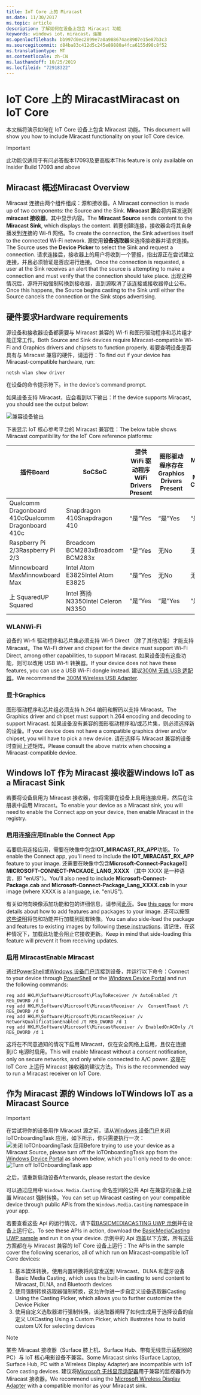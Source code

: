 ```yaml
---
title: IoT Core 上的 Miracast
ms.date: 11/30/2017
ms.topic: article
description: 了解如何在设备上包含 Miracast 功能
keywords: windows iot，miracast，连接
ms.openlocfilehash: bb997d0ec2899e7a0a988674ae8907e15e87b3c3
ms.sourcegitcommit: d84ba83c412d5c245e89880a4fca6155d98c8f52
ms.translationtype: MT
ms.contentlocale: zh-CN
ms.lasthandoff: 10/25/2019
ms.locfileid: "72918322"
---
```

# <a name="miracast-on-iot-core"></a><span data-ttu-id="dfef0-104">IoT Core 上的 Miracast</span><span class="sxs-lookup"><span data-stu-id="dfef0-104">Miracast on IoT Core</span></span>

<span data-ttu-id="dfef0-105">本文档将演示如何在 IoT Core 设备上包含 Miracast 功能。</span><span class="sxs-lookup"><span data-stu-id="dfef0-105">This document will show you how to include Miracast functionality on your IoT Core device.</span></span>

> [!IMPORTANT]
> <span data-ttu-id="dfef0-106">此功能仅适用于有问必答版本17093及更高版本</span><span class="sxs-lookup"><span data-stu-id="dfef0-106">This feature is only available on Insider Build 17093 and above</span></span>

## <a name="miracast-overview"></a><span data-ttu-id="dfef0-107">Miracast 概述</span><span class="sxs-lookup"><span data-stu-id="dfef0-107">Miracast Overview</span></span>

<span data-ttu-id="dfef0-108">Miracast 连接由两个组件组成：源和接收器。</span><span class="sxs-lookup"><span data-stu-id="dfef0-108">A Miracast connection is made up of two components: the Source and the Sink.</span></span> <span data-ttu-id="dfef0-109">**Miracast 源**会将内容发送到**miracast 接收器**，其中显示内容。</span><span class="sxs-lookup"><span data-stu-id="dfef0-109">The **Miracast Source** sends content to the **Miracast Sink**, which displays the content.</span></span> <span data-ttu-id="dfef0-110">若要创建连接，接收器会将其自身播发到连接的 Wi-fi 网络。</span><span class="sxs-lookup"><span data-stu-id="dfef0-110">To create the connection, the Sink advertises itself to the connected Wi-Fi network.</span></span> <span data-ttu-id="dfef0-111">源使用**设备选取器**来选择接收器并请求连接。</span><span class="sxs-lookup"><span data-stu-id="dfef0-111">The Source uses the **Device Picker** to select the Sink and request a connection.</span></span> <span data-ttu-id="dfef0-112">请求连接后，接收器上的用户将收到一个警报，指出源正在尝试建立连接，并且必须验证是否应进行连接。</span><span class="sxs-lookup"><span data-stu-id="dfef0-112">Once the connection is requested, a user at the Sink receives an alert that the source is attempting to make a connection and must verify that the connection should take place.</span></span> <span data-ttu-id="dfef0-113">出现这种情况后，源将开始强制转换到接收器，直到源取消了该连接或接收器停止公布。</span><span class="sxs-lookup"><span data-stu-id="dfef0-113">Once this happens, the Source begins casting to the Sink until either the Source cancels the connection or the Sink stops advertising.</span></span>

## <a name="hardware-requirements"></a><span data-ttu-id="dfef0-114">硬件要求</span><span class="sxs-lookup"><span data-stu-id="dfef0-114">Hardware requirements</span></span>

<span data-ttu-id="dfef0-115">源设备和接收器设备都需要与 Miracast 兼容的 Wi-fi 和图形驱动程序和芯片组才能正常工作。</span><span class="sxs-lookup"><span data-stu-id="dfef0-115">Both Source and Sink devices require Miracast-compatible Wi-Fi and Graphics drivers and chipsets to function properly.</span></span> <span data-ttu-id="dfef0-116">若要查明设备是否具有与 Miracast 兼容的硬件，请运行：</span><span class="sxs-lookup"><span data-stu-id="dfef0-116">To find out if your device has Miracast-compatible hardware, run:</span></span> 
```
netsh wlan show driver
```
<span data-ttu-id="dfef0-117">在设备的命令提示符下。</span><span class="sxs-lookup"><span data-stu-id="dfef0-117">in the device's command prompt.</span></span>

<span data-ttu-id="dfef0-118">如果设备支持 Miracast，应会看到以下输出：</span><span class="sxs-lookup"><span data-stu-id="dfef0-118">If the device supports Miracast, you should see the output below:</span></span>

![兼容设备输出](../media/Miracast/CompatibleDevice.png)

<span data-ttu-id="dfef0-120">下表显示 IoT 核心参考平台的 Miracast 兼容性：</span><span class="sxs-lookup"><span data-stu-id="dfef0-120">The below table shows Miracast compatibility for the IoT Core reference platforms:</span></span>

| <span data-ttu-id="dfef0-121">插件</span><span class="sxs-lookup"><span data-stu-id="dfef0-121">Board</span></span> | <span data-ttu-id="dfef0-122">SoC</span><span class="sxs-lookup"><span data-stu-id="dfef0-122">SoC</span></span> | <span data-ttu-id="dfef0-123">提供 WiFi 驱动程序</span><span class="sxs-lookup"><span data-stu-id="dfef0-123">WiFi Drivers Present</span></span> | <span data-ttu-id="dfef0-124">图形驱动程序存在</span><span class="sxs-lookup"><span data-stu-id="dfef0-124">Graphics Drivers Present</span></span> | <span data-ttu-id="dfef0-125">Miracast 兼容</span><span class="sxs-lookup"><span data-stu-id="dfef0-125">Miracast-Compatible</span></span> |
|-------|-----|----------------------|--------------------------|---------------------|
| <span data-ttu-id="dfef0-126">Qualcomm Dragonboard 410c</span><span class="sxs-lookup"><span data-stu-id="dfef0-126">Qualcomm Dragonboard 410c</span></span> | <span data-ttu-id="dfef0-127">Snapdragon 410</span><span class="sxs-lookup"><span data-stu-id="dfef0-127">Snapdragon 410</span></span> | <span data-ttu-id="dfef0-128">“是”</span><span class="sxs-lookup"><span data-stu-id="dfef0-128">Yes</span></span> | <span data-ttu-id="dfef0-129">“是”</span><span class="sxs-lookup"><span data-stu-id="dfef0-129">Yes</span></span> | <span data-ttu-id="dfef0-130">“是”</span><span class="sxs-lookup"><span data-stu-id="dfef0-130">Yes</span></span> |
| <span data-ttu-id="dfef0-131">Raspberry Pi 2/3</span><span class="sxs-lookup"><span data-stu-id="dfef0-131">Raspberry Pi 2/3</span></span> | <span data-ttu-id="dfef0-132">Broadcom BCM283x</span><span class="sxs-lookup"><span data-stu-id="dfef0-132">Broadcom BCM283x</span></span> | <span data-ttu-id="dfef0-133">“是”</span><span class="sxs-lookup"><span data-stu-id="dfef0-133">Yes</span></span> | <span data-ttu-id="dfef0-134">无</span><span class="sxs-lookup"><span data-stu-id="dfef0-134">No</span></span> | <span data-ttu-id="dfef0-135">无</span><span class="sxs-lookup"><span data-stu-id="dfef0-135">No</span></span> |
| <span data-ttu-id="dfef0-136">Minnowboard Max</span><span class="sxs-lookup"><span data-stu-id="dfef0-136">Minnowboard Max</span></span> | <span data-ttu-id="dfef0-137">Intel Atom E3825</span><span class="sxs-lookup"><span data-stu-id="dfef0-137">Intel Atom E3825</span></span> | <span data-ttu-id="dfef0-138">“是”</span><span class="sxs-lookup"><span data-stu-id="dfef0-138">Yes</span></span> | <span data-ttu-id="dfef0-139">无</span><span class="sxs-lookup"><span data-stu-id="dfef0-139">No</span></span> | <span data-ttu-id="dfef0-140">无</span><span class="sxs-lookup"><span data-stu-id="dfef0-140">No</span></span> |
| <span data-ttu-id="dfef0-141">上 Squared</span><span class="sxs-lookup"><span data-stu-id="dfef0-141">UP Squared</span></span> | <span data-ttu-id="dfef0-142">Intel 赛扬 N3350</span><span class="sxs-lookup"><span data-stu-id="dfef0-142">Intel Celeron N3350</span></span> | <span data-ttu-id="dfef0-143">“是”</span><span class="sxs-lookup"><span data-stu-id="dfef0-143">Yes</span></span> | <span data-ttu-id="dfef0-144">“是”</span><span class="sxs-lookup"><span data-stu-id="dfef0-144">Yes</span></span> | <span data-ttu-id="dfef0-145">“是”</span><span class="sxs-lookup"><span data-stu-id="dfef0-145">Yes</span></span> |


### <a name="wi-fi"></a><span data-ttu-id="dfef0-146">WLAN</span><span class="sxs-lookup"><span data-stu-id="dfef0-146">Wi-Fi</span></span>

<span data-ttu-id="dfef0-147">设备的 Wi-fi 驱动程序和芯片集必须支持 Wi-fi Direct （除了其他功能）才能支持 Miracast。</span><span class="sxs-lookup"><span data-stu-id="dfef0-147">The Wi-Fi driver and chipset for the device must support Wi-Fi Direct, among other capabilities, to support Miracast.</span></span> <span data-ttu-id="dfef0-148">如果设备没有这些功能，则可以改用 USB Wi-fi 转换器。</span><span class="sxs-lookup"><span data-stu-id="dfef0-148">If your device does not have these features, you can use a USB Wi-Fi dongle instead.</span></span> <span data-ttu-id="dfef0-149">建议[300M 无线 USB 适配器](http://a.co/fdhEhV9)。</span><span class="sxs-lookup"><span data-stu-id="dfef0-149">We recommend the [300M Wireless USB Adapter](http://a.co/fdhEhV9).</span></span>

### <a name="graphics"></a><span data-ttu-id="dfef0-150">显卡</span><span class="sxs-lookup"><span data-stu-id="dfef0-150">Graphics</span></span>

<span data-ttu-id="dfef0-151">图形驱动程序和芯片组必须支持 h.264 编码和解码以支持 Miracast。</span><span class="sxs-lookup"><span data-stu-id="dfef0-151">The Graphics driver and chipset must support h.264 encoding and decoding to support Miracast.</span></span> <span data-ttu-id="dfef0-152">如果设备没有兼容的图形驱动程序和/或芯片集，则必须选择新的设备。</span><span class="sxs-lookup"><span data-stu-id="dfef0-152">If your device does not have a compatible graphics driver and/or chipset, you will have to pick a new device.</span></span> <span data-ttu-id="dfef0-153">请在选择与 Miracast 兼容的设备时查阅上述矩阵。</span><span class="sxs-lookup"><span data-stu-id="dfef0-153">Please consult the above matrix when choosing a Miracast-compatible device.</span></span>

## <a name="windows-iot-as-a-miracast-sink"></a><span data-ttu-id="dfef0-154">Windows IoT 作为 Miracast 接收器</span><span class="sxs-lookup"><span data-stu-id="dfef0-154">Windows IoT as a Miracast Sink</span></span>

<span data-ttu-id="dfef0-155">若要将设备启用为 Miracast 接收器，你将需要在设备上启用连接应用，然后在注册表中启用 Miracast。</span><span class="sxs-lookup"><span data-stu-id="dfef0-155">To enable your device as a Miracast sink, you will need to enable the Connect app on your device, then enable Miracast in the registry.</span></span>

### <a name="enable-the-connect-app"></a><span data-ttu-id="dfef0-156">启用连接应用</span><span class="sxs-lookup"><span data-stu-id="dfef0-156">Enable the Connect App</span></span>

<span data-ttu-id="dfef0-157">若要启用连接应用，需要在映像中包含**IOT_MIRACAST_RX_APP**功能。</span><span class="sxs-lookup"><span data-stu-id="dfef0-157">To enable the Connect app, you'll need to include the **IOT_MIRACAST_RX_APP** feature to your image.</span></span> <span data-ttu-id="dfef0-158">还需要在映像中包含**Microsoft-Connect-Package**和**MICROSOFT-CONNECT-PACKAGE_LANG_XXXX** （其中 XXXX 是一种语言，即 "enUS"）。</span><span class="sxs-lookup"><span data-stu-id="dfef0-158">You'll also need to include  **Microsoft-Connect-Package.cab** and **Microsoft-Connect-Package_Lang_XXXX.cab** in your image (where XXXX is a language, i.e. "enUS").</span></span> 

<span data-ttu-id="dfef0-159">有关如何向映像添加功能和包的详细信息，请参阅[此页](https://docs.microsoft.com/windows-hardware/manufacture/iot/deploy-your-app-with-a-standard-board#update-the-feature-manifest)。</span><span class="sxs-lookup"><span data-stu-id="dfef0-159">See [this page](https://docs.microsoft.com/windows-hardware/manufacture/iot/deploy-your-app-with-a-standard-board#update-the-feature-manifest) for more details about how to add features and packages to your image.</span></span> <span data-ttu-id="dfef0-160">还可以按照[这些说明](https://docs.microsoft.com/windows/iot-core/build-your-image/createinstallpackage)将包和功能并行加载到现有映像。</span><span class="sxs-lookup"><span data-stu-id="dfef0-160">You can also side-load the package and features to existing images by following [these instructions](https://docs.microsoft.com/windows/iot-core/build-your-image/createinstallpackage).</span></span> <span data-ttu-id="dfef0-161">请记住，在这种情况下，加载此功能会阻止它接收更新。</span><span class="sxs-lookup"><span data-stu-id="dfef0-161">Keep in mind that side-loading this feature will prevent it from receiving updates.</span></span>


### <a name="enable-miracast"></a><span data-ttu-id="dfef0-162">启用 Miracast</span><span class="sxs-lookup"><span data-stu-id="dfef0-162">Enable Miracast</span></span>

<span data-ttu-id="dfef0-163">通过[PowerShell](https://docs.microsoft.com/windows/iot-core/connect-your-device/powershell)或[Windows 设备门户](https://docs.microsoft.com/windows/iot-core/manage-your-device/deviceportal)连接到设备，并运行以下命令：</span><span class="sxs-lookup"><span data-stu-id="dfef0-163">Connect to your device through [PowerShell](https://docs.microsoft.com/windows/iot-core/connect-your-device/powershell) or the [Windows Device Portal](https://docs.microsoft.com/windows/iot-core/manage-your-device/deviceportal) and run the following commands:</span></span>
```
reg add HKLM\Software\Microsoft\PlayToReceiver /v AutoEnabled /t REG_DWORD /d 1  
reg add HKLM\Software\Microsoft\MiracastReceiver /v  ConsentToast /t REG_DWORD /d 0  
reg add HKLM\Software\Microsoft\MiracastReceiver /v NetworkQualificationEnabled /t REG_DWORD /d 1  
reg add HKLM\Software\Microsoft\MiracastReceiver /v EnabledOnACOnly /t REG_DWORD /d 1  
```
<span data-ttu-id="dfef0-164">这将在不同意通知的情况下启用 Miracast，仅在安全网络上启用，且仅在连接到/C 电源时启用。</span><span class="sxs-lookup"><span data-stu-id="dfef0-164">This will enable Miracast without a consent notification, only on secure networks, and only while connected to A/C power.</span></span> <span data-ttu-id="dfef0-165">这是在 IoT Core 上运行 Miracast 接收器的建议方法。</span><span class="sxs-lookup"><span data-stu-id="dfef0-165">This is the recommended way to run a Miracast receiver on IoT Core.</span></span>

## <a name="windows-iot-as-a-miracast-source"></a><span data-ttu-id="dfef0-166">作为 Miracast 源的 Windows IoT</span><span class="sxs-lookup"><span data-stu-id="dfef0-166">Windows IoT as a Miracast Source</span></span>

> [!IMPORTANT]
> <span data-ttu-id="dfef0-167">在尝试将你的设备用作 Miracast 源之前，请从[Windows 设备门户](https://docs.microsoft.com/windows/iot-core/manage-your-device/deviceportal)关闭 IoTOnboardingTask 应用，如下所示，你只需要执行一次： ![关闭 IoTOnboardingTask 应用](../media/Miracast/IoTOnboardingOff.gif)</span><span class="sxs-lookup"><span data-stu-id="dfef0-167">Before trying to use your device as a Miracast Source, please turn off the IoTOnboardingTask app from the [Windows Device Portal](https://docs.microsoft.com/windows/iot-core/manage-your-device/deviceportal) as shown below, which you'll only need to do once: ![Turn off IoTOnboardingTask app](../media/Miracast/IoTOnboardingOff.gif)</span></span>
>
> <span data-ttu-id="dfef0-168">之后，请重新启动设备</span><span class="sxs-lookup"><span data-stu-id="dfef0-168">Afterwards, please restart the device</span></span>

<span data-ttu-id="dfef0-169">可以通过应用中 `Windows.Media.Casting` 命名空间的公共 Api 在兼容的设备上设置 Miracast 强制转换。</span><span class="sxs-lookup"><span data-stu-id="dfef0-169">You can set up Miracast casting on your compatible device through public APIs from the `Windows.Media.Casting` namespace in your app.</span></span>

<span data-ttu-id="dfef0-170">若要查看这些 Api 的运行情况，请下载[BASICMEDIACASTING UWP 示例](https://github.com/Microsoft/Windows-universal-samples/tree/master/Samples/BasicMediaCasting)并在设备上运行它。</span><span class="sxs-lookup"><span data-stu-id="dfef0-170">To see these APIs in action, download the [BasicMediaCasting UWP sample](https://github.com/Microsoft/Windows-universal-samples/tree/master/Samples/BasicMediaCasting) and run it on your device.</span></span> <span data-ttu-id="dfef0-171">示例中的 Api 涵盖以下方案，所有这些方案都在与 Miracast 兼容的 IoT Core 设备上运行：</span><span class="sxs-lookup"><span data-stu-id="dfef0-171">The APIs in the sample cover the following scenarios, all of which run on Miracast-compatible IoT Core devices:</span></span>
1. <span data-ttu-id="dfef0-172">基本媒体转换，使用内置转换将内容发送到 Miracast、DLNA 和蓝牙设备</span><span class="sxs-lookup"><span data-stu-id="dfef0-172">Basic Media Casting, which uses the built-in casting to send content to Miracast, DLNA, and Bluetooth devices</span></span>
2. <span data-ttu-id="dfef0-173">使用强制转换选取器强制转换，这允许你进一步自定义设备选取器</span><span class="sxs-lookup"><span data-stu-id="dfef0-173">Casting Using the Casting Picker, which allows you to further customize the Device Picker</span></span>
3. <span data-ttu-id="dfef0-174">使用自定义选取器进行强制转换，该选取器阐释了如何生成用于选择设备的自定义 UX</span><span class="sxs-lookup"><span data-stu-id="dfef0-174">Casting Using a Custom Picker, which illustrates how to build custom UX for selecting devices</span></span>

> [!NOTE]
> <span data-ttu-id="dfef0-175">某些 Miracast 接收器（Surface 膝上机、Surface Hub、带有无线显示适配器的 PC）与 IoT 核心电影设备不兼容。</span><span class="sxs-lookup"><span data-stu-id="dfef0-175">Some Miracast sinks (Surface Laptop, Surface Hub, PC with a Wireless Display Adapter) are incompatible with IoT Core casting devices.</span></span> <span data-ttu-id="dfef0-176">建议将[Microsoft 无线显示适配器](https://www.microsoft.com/accessories/en-us/products/adapters/wireless-display-adapter-2/p3q-00001)用于兼容的监视器作为 Miracast 接收器。</span><span class="sxs-lookup"><span data-stu-id="dfef0-176">We recommend using the [Microsoft Wireless Display Adapter](https://www.microsoft.com/accessories/en-us/products/adapters/wireless-display-adapter-2/p3q-00001) with a compatible monitor as your Miracast sink.</span></span>

